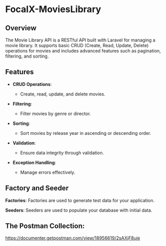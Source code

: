 
# FocalX-MoviesLibrary
## Overview
The Movie Library API is a RESTful API built with Laravel for managing a movie library. It supports basic CRUD (Create, Read, Update, Delete) operations for movies and includes advanced features such as pagination, filtering, and sorting.

## Features
- **CRUD Operations**: 
  - Create, read, update, and delete movies.

- **Filtering**: 
  - Filter movies by genre or director.

- **Sorting**: 
  - Sort movies by release year in ascending or descending order.

- **Validation**: 
  - Ensure data integrity through validation.

- **Exception Handling**: 
  - Manage errors effectively.

## Factory and Seeder
**Factories**:
Factories are used to generate test data for your application.

**Seeders**:
Seeders are used to populate your database with initial data.

## The Postman Collection:
https://documenter.getpostman.com/view/18956619/2sAXjF8uje

